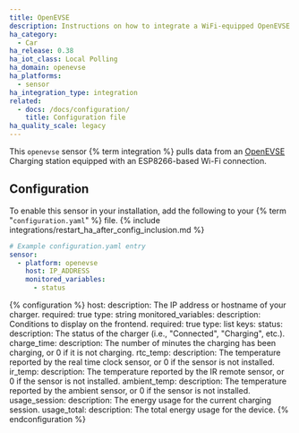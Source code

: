 ```yaml
---
title: OpenEVSE
description: Instructions on how to integrate a WiFi-equipped OpenEVSE Charging station with Home Assistant
ha_category:
  - Car
ha_release: 0.38
ha_iot_class: Local Polling
ha_domain: openevse
ha_platforms:
  - sensor
ha_integration_type: integration
related:
  - docs: /docs/configuration/
    title: Configuration file
ha_quality_scale: legacy
---
```


This `openevse` sensor {% term integration %} pulls data from an [OpenEVSE](https://www.openevse.com/) Charging station equipped with an ESP8266-based Wi-Fi connection.

## Configuration

To enable this sensor in your installation, add the following to your {% term "`configuration.yaml`" %} file.
{% include integrations/restart_ha_after_config_inclusion.md %}

```yaml
# Example configuration.yaml entry
sensor:
  - platform: openevse
    host: IP_ADDRESS
    monitored_variables:
      - status
```

{% configuration %}
host:
  description: The IP address or hostname of your charger.
  required: true
  type: string
monitored_variables:
  description: Conditions to display on the frontend.
  required: true
  type: list
  keys:
    status:
      description: The status of the charger (i.e., "Connected", "Charging", etc.).
    charge_time:
      description: The number of minutes the charging has been charging, or 0 if it is not charging.
    rtc_temp:
      description: The temperature reported by the real time clock sensor, or 0 if the sensor is not installed.
    ir_temp:
      description: The temperature reported by the IR remote sensor, or 0 if the sensor is not installed.
    ambient_temp:
      description: The temperature reported by the ambient sensor, or 0 if the sensor is not installed.
    usage_session:
      description: The energy usage for the current charging session.
    usage_total:
      description: The total energy usage for the device.
{% endconfiguration %}
